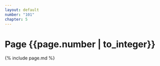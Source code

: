 ```yaml
---
layout: default
number: "101"
chapter: 5
---
```


# Page {{page.number | to_integer}}
{% include page.md %}
